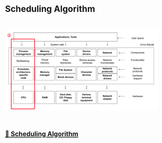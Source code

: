# Scheduling Algorithm

<br>

![ProcessManagement](./image/process_management.png)

<br>

## [🔗 Scheduling Algorithm](scheduling_algorithm)

<br>